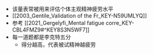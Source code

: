 - 该量表常被用来评估个体主观精神疲劳水平
- [[2003_Gentile_Validation of the Fr_KEY-N59UMLYQ]]
- 参考 [[2021_Gergelyfi_Mental fatigue corre_KEY-CBL4FMZ9#^KEY8S3N5WF7]]
- 每一道题都是李克特五分
	- 得分越高，代表被试精神越疲劳